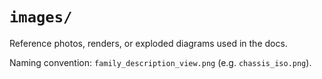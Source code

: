 # `images/`

Reference photos, renders, or exploded diagrams used in the docs.

Naming convention: `family_description_view.png` (e.g. `chassis_iso.png`). 